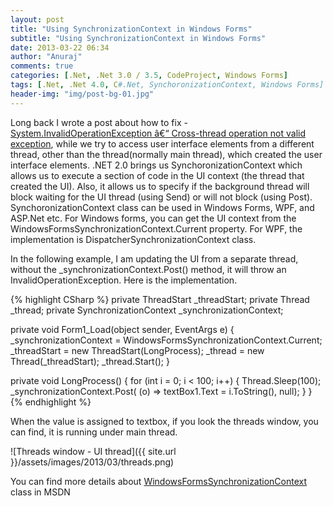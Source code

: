 ```yaml
---
layout: post
title: "Using SynchronizationContext in Windows Forms"
subtitle: "Using SynchronizationContext in Windows Forms"
date: 2013-03-22 06:34
author: "Anuraj"
comments: true
categories: [.Net, .Net 3.0 / 3.5, CodeProject, Windows Forms]
tags: [.Net, .Net 4.0, C#.Net, SynchoronizationContext, Windows Forms]
header-img: "img/post-bg-01.jpg"
---
```

Long back I wrote a post about how to fix - [System.InvalidOperationException â€“ Cross-thread operation not valid exception](http://www.dotnetthoughts.net/system_invalidoperationexception_cross_thread_operation_not_valid/), while we try to access user interface elements from a different thread, other than the thread(normally main thread), which created the user interface elements. .NET 2.0 brings us SynchoronizationContext which allows us to execute a section of code in the UI context (the thread that created the UI).  Also, it allows us to specify if the background thread will block waiting for the UI thread (using Send) or will not block (using Post). SynchoronizationContext class can be used in Windows Forms, WPF, and ASP.Net etc. For Windows forms, you can get the UI context from the WindowsFormsSynchronizationContext.Current property. For WPF, the implementation is DispatcherSynchronizationContext class.

In the following example, I am updating the UI from a separate thread, without the _synchronizationContext.Post() method, it will throw an InvalidOperationException. Here is the implementation.

{% highlight CSharp %}
private ThreadStart _threadStart;
private Thread _thread;
private SynchronizationContext _synchronizationContext;

private void Form1_Load(object sender, EventArgs e)
{
    _synchronizationContext = 
        WindowsFormsSynchronizationContext.Current;
    _threadStart = new ThreadStart(LongProcess);
    _thread = new Thread(_threadStart);
    _thread.Start();
}

private void LongProcess()
{
    for (int i = 0; i < 100; i++)
    {
        Thread.Sleep(100);
        _synchronizationContext.Post(
            (o) => textBox1.Text = i.ToString(), null);
    }
}
{% endhighlight %}

When the value is assigned to textbox, if you look the threads window, you can find, it is running under main thread.

![Threads window - UI thread]({{ site.url }}/assets/images/2013/03/threads.png)

You can find more details about [WindowsFormsSynchronizationContext](http://msdn.microsoft.com/en-IN/library/system.windows.forms.windowsformssynchronizationcontext.aspx) class in MSDN
